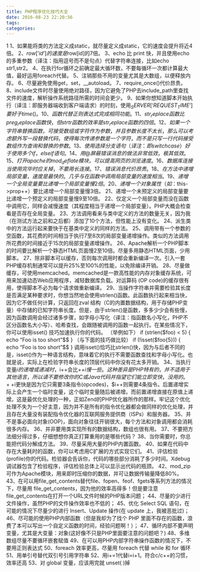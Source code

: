 ```yaml
---
title: PHP程序优化技巧大全
date: 2016-08-23 22:20:56
tags:
categories:
---
```


1
1、如果能将类的方法定义成static，就尽量定义成static，它的速度会提升将近4倍。
2、$row[’id’] 的速度是$row[id]的7倍。
3、echo 比 print 快，并且使用echo的多重参数（译注：指用逗号而不是句点）代替字符串连接，比如echo $str1,$str2。
4、在执行for循环之前确定最大循环数，不要每循环一次都计算最大值，最好运用foreach代替。
5、注销那些不用的变量尤其是大数组，以便释放内存。
6、尽量避免使用get，set，__autoload。
7、require_once()代价昂贵。
8、include文件时尽量使用绝对路径，因为它避免了PHP去include_path里查找文件的速度，解析操作系统路径所需的时间会更少。
9、如果你想知道脚本开始执行（译注：即服务器端收到客户端请求）的时刻，使用$_SERVER[‘REQUEST_TIME’]要好于 time()。
10、函数代替正则表达式完成相同功能。
11、str_replace函数比preg_replace函数快，但strtr函数的效率是str_replace函数的四倍。
12、如果一个字符串替换函数，可接受数组或字符作为参数，并且参数长度不太长，那么可以考虑额外写一段替换代码，使得每次传递参数是一个字符，而不是只写一行代码接受数组作为查询和替换的参数。
13、使用选择分支语句（译注：即switch case）好于使用多个if，else if语句。
14、用@屏蔽错误消息的做法非常低效，极其低效。
15、打开apache的mod_deflate模块，可以提高网页的浏览速度。
16、数据库连接当使用完毕时应关掉，不要用长连接。
17、错误消息代价昂贵。
18、在方法中递增局部变量，速度是最快的。几乎与在函数中调用局部变量的速度相当。
19、递增一个全局变量要比递增一个局部变量慢2倍。
20、递增一个对象属性（如：$this->prop++）要比递增一个局部变量慢3倍。
21、递增一个未预定义的局部变量要比递增一个预定义的局部变量慢9至10倍。
22、仅定义一个局部变量而没在函数中调用它，同样会减慢速度（其程度相当于递增一个局部变量）。PHP大概会检查看是否存在全局变量。
23、方法调用看来与类中定义的方法的数量无关，因为我（在测试方法之前和之后都）添加了10个方法，但性能上没有变化。
24、派生类中的方法运行起来要快于在基类中定义的同样的方法。
25、调用带有一个参数的空函数，其花费的时间相当于执行7至8次的局部变量递增操作。类似的方法调用所花费的时间接近于15次的局部变量递增操作。
26、Apache解析一个PHP脚本的时间要比解析一个静态HTML页面慢2至10倍。尽量多用静态HTML页面，少用脚本。
27、除非脚本可以缓存，否则每次调用时都会重新编译一次。引入一套PHP缓存机制通常可以提升25%至100%的性能，以免除编译开销。
28、尽量做缓存，可使用memcached。memcached是一款高性能的内存对象缓存系统，可用来加速动态Web应用程序，减轻数据库负载。对运算码 (OP code)的缓存很有用，使得脚本不必为每个请求做重新编译。
29、当操作字符串并需要检验其长度是否满足某种要求时，你想当然地会使用strlen()函数。此函数执行起来相当快，因为它不做任何计算，只返回在zval 结构（C的内置数据结构，用于存储PHP变量）中存储的已知字符串长度。但是，由于strlen()是函数，多多少少会有些慢，因为函数调用会经过诸多步骤，如字母小写化（译注：指函数名小写化，PHP不区分函数名大小写）、哈希查找，会跟随被调用的函数一起执行。在某些情况下，你可以使用isset() 技巧加速执行你的代码。
（举例如下）
if (strlen($foo) < 5) { echo “Foo is too short”$$ }
（与下面的技巧做比较）
if (!isset($foo{5})) { echo “Foo is too short”$$ }
调用isset()恰巧比strlen()快，因为与后者不同的是，isset()作为一种语言结构，意味着它的执行不需要函数查找和字母小写化。也就是说，实际上在检验字符串长度的顶层代码中你没有花太多开销。
34、当执行变量$i的递增或递减时，$i++会比++$i慢一些。这种差异是PHP特有的，并不适用于其他语言，所以请不要修改你的C或Java 代码并指望它们能立即变快，没用的。++$i更快是因为它只需要3条指令(opcodes)，$i++则需要4条指令。后置递增实际上会产生一个临时变量，这个临时变量随后被递增。而前置递增直接在原值上递增。这是最优化处理的一种，正如Zend的PHP优化器所作的那样。牢记这个优化处理不失为一个好主意，因为并不是所有的指令优化器都会做同样的优化处理，并且存在大量没有装配指令优化器的互联网服务提供商（ISPs）和服务器。
35、并不是事必面向对象(OOP)，面向对象往往开销很大，每个方法和对象调用都会消耗很多内存。
36、并非要用类实现所有的数据结构，数组也很有用。
37、不要把方法细分得过多，仔细想想你真正打算重用的是哪些代码？
38、当你需要时，你总能把代码分解成方法。
39、尽量采用大量的PHP内置函数。
40、如果在代码中存在大量耗时的函数，你可以考虑用C扩展的方式实现它们。
41、评估检验(profile)你的代码。检验器会告诉你，代码的哪些部分消耗了多少时间。Xdebug调试器包含了检验程序，评估检验总体上可以显示出代码的瓶颈。
42、mod_zip可作为Apache模块，用来即时压缩你的数据，并可让数据传输量降低80%。
43、在可以用file_get_contents替代file、fopen、feof、fgets等系列方法的情况下，尽量用 file_get_contents，因为他的效率高得多！但是要注意file_get_contents在打开一个URL文件时候的PHP版本问题；
44、尽量的少进行文件操作，虽然PHP的文件操作效率也不低的；
45、优化 Select SQL 语句，在可能的情况下尽量少的进行 Insert、Update 操作(在 update 上，我被恶批过)；
46、尽可能的使用PHP内部函数（但是我却为了找个 PHP 里面不存在的函数，浪费了本可以写出一个自定义函数的时间，经验问题啊！）；
47、循环内部不要声明变量，尤其是大变量：对象(这好像不只是PHP里面要注意的问题吧？)
48、多维数组尽量不要循环嵌套赋值
49、在可以用PHP内部字符串操作函数的情况下，不要用正则表达式
50、foreach 效率更高，尽量用 foreach 代替 while 和 for 循环
51、用单引号替代双引号引用字符串
52、用i+=1代替i=i+1。符合c/c++的习惯，效率还高
53、对 global 变量，应该用完就 unset( )掉

